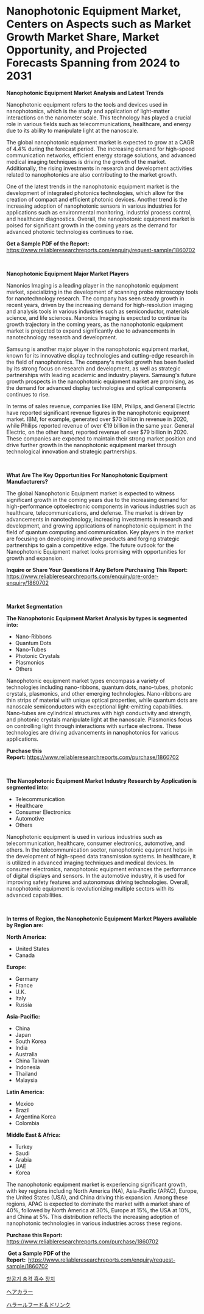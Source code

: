 <p><h1>Nanophotonic Equipment Market, Centers on Aspects such as Market Growth Market Share, Market Opportunity, and Projected Forecasts Spanning from 2024 to 2031</h1></p><p><strong>Nanophotonic Equipment Market Analysis and Latest Trends</strong></p>
<p><p>Nanophotonic equipment refers to the tools and devices used in nanophotonics, which is the study and application of light-matter interactions on the nanometer scale. This technology has played a crucial role in various fields such as telecommunications, healthcare, and energy due to its ability to manipulate light at the nanoscale.</p><p>The global nanophotonic equipment market is expected to grow at a CAGR of 4.4% during the forecast period. The increasing demand for high-speed communication networks, efficient energy storage solutions, and advanced medical imaging techniques is driving the growth of the market. Additionally, the rising investments in research and development activities related to nanophotonics are also contributing to the market growth.</p><p>One of the latest trends in the nanophotonic equipment market is the development of integrated photonics technologies, which allow for the creation of compact and efficient photonic devices. Another trend is the increasing adoption of nanophotonic sensors in various industries for applications such as environmental monitoring, industrial process control, and healthcare diagnostics. Overall, the nanophotonic equipment market is poised for significant growth in the coming years as the demand for advanced photonic technologies continues to rise.</p></p>
<p><strong>Get a Sample PDF of the Report:&nbsp;</strong> <a href="https://www.reliableresearchreports.com/enquiry/request-sample/1860702">https://www.reliableresearchreports.com/enquiry/request-sample/1860702</a></p>
<p>&nbsp;</p>
<p><strong>Nanophotonic Equipment Major Market Players</strong></p>
<p><p>Nanonics Imaging is a leading player in the nanophotonic equipment market, specializing in the development of scanning probe microscopy tools for nanotechnology research. The company has seen steady growth in recent years, driven by the increasing demand for high-resolution imaging and analysis tools in various industries such as semiconductor, materials science, and life sciences. Nanonics Imaging is expected to continue its growth trajectory in the coming years, as the nanophotonic equipment market is projected to expand significantly due to advancements in nanotechnology research and development.</p><p>Samsung is another major player in the nanophotonic equipment market, known for its innovative display technologies and cutting-edge research in the field of nanophotonics. The company's market growth has been fueled by its strong focus on research and development, as well as strategic partnerships with leading academic and industry players. Samsung's future growth prospects in the nanophotonic equipment market are promising, as the demand for advanced display technologies and optical components continues to rise.</p><p>In terms of sales revenue, companies like IBM, Philips, and General Electric have reported significant revenue figures in the nanophotonic equipment market. IBM, for example, generated over $70 billion in revenue in 2020, while Philips reported revenue of over €19 billion in the same year. General Electric, on the other hand, reported revenue of over $79 billion in 2020. These companies are expected to maintain their strong market position and drive further growth in the nanophotonic equipment market through technological innovation and strategic partnerships.</p></p>
<p>&nbsp;</p>
<p><strong>What Are The Key Opportunities For Nanophotonic Equipment Manufacturers?</strong></p>
<p><p>The global Nanophotonic Equipment market is expected to witness significant growth in the coming years due to the increasing demand for high-performance optoelectronic components in various industries such as healthcare, telecommunications, and defense. The market is driven by advancements in nanotechnology, increasing investments in research and development, and growing applications of nanophotonic equipment in the field of quantum computing and communication. Key players in the market are focusing on developing innovative products and forging strategic partnerships to gain a competitive edge. The future outlook for the Nanophotonic Equipment market looks promising with opportunities for growth and expansion.</p></p>
<p><strong>Inquire or Share Your Questions If Any Before Purchasing This Report:</strong> <a href="https://www.reliableresearchreports.com/enquiry/pre-order-enquiry/1860702">https://www.reliableresearchreports.com/enquiry/pre-order-enquiry/1860702</a></p>
<p>&nbsp;</p>
<p><strong>Market Segmentation</strong></p>
<p><strong>The Nanophotonic Equipment Market Analysis by types is segmented into:</strong></p>
<p><ul><li>Nano-Ribbons</li><li>Quantum Dots</li><li>Nano-Tubes</li><li>Photonic Crystals</li><li>Plasmonics</li><li>Others</li></ul></p>
<p><p>Nanophotonic equipment market types encompass a variety of technologies including nano-ribbons, quantum dots, nano-tubes, photonic crystals, plasmonics, and other emerging technologies. Nano-ribbons are thin strips of material with unique optical properties, while quantum dots are nanoscale semiconductors with exceptional light-emitting capabilities. Nano-tubes are cylindrical structures with high conductivity and strength, and photonic crystals manipulate light at the nanoscale. Plasmonics focus on controlling light through interactions with surface electrons. These technologies are driving advancements in nanophotonics for various applications.</p></p>
<p><strong>Purchase this Report:&nbsp;</strong><a href="https://www.reliableresearchreports.com/purchase/1860702">https://www.reliableresearchreports.com/purchase/1860702</a></p>
<p>&nbsp;</p>
<p><strong>The Nanophotonic Equipment Market Industry Research by Application is segmented into:</strong></p>
<p><ul><li>Telecommunication</li><li>Healthcare</li><li>Consumer Electronics</li><li>Automotive</li><li>Others</li></ul></p>
<p><p>Nanophotonic equipment is used in various industries such as telecommunication, healthcare, consumer electronics, automotive, and others. In the telecommunication sector, nanophotonic equipment helps in the development of high-speed data transmission systems. In healthcare, it is utilized in advanced imaging techniques and medical devices. In consumer electronics, nanophotonic equipment enhances the performance of digital displays and sensors. In the automotive industry, it is used for improving safety features and autonomous driving technologies. Overall, nanophotonic equipment is revolutionizing multiple sectors with its advanced capabilities.</p></p>
<p>&nbsp;</p>
<p><strong>In terms of Region, the Nanophotonic Equipment Market Players available by Region are:</strong></p>
<p>
    <p> <strong> North America: </strong>
        <ul>
            <li>United States</li>
            <li>Canada</li>
        </ul>
        </p> 
    <p> <strong> Europe: </strong>
        <ul>
            <li>Germany</li>
            <li>France</li>
            <li>U.K.</li>
            <li>Italy</li>
            <li>Russia</li>
        </ul>
        </p> 
    <p> <strong> Asia-Pacific: </strong>
        <ul>
            <li>China</li>
            <li>Japan</li>
            <li>South Korea</li>
            <li>India</li>
            <li>Australia</li>
            <li>China Taiwan</li>
            <li>Indonesia</li>
            <li>Thailand</li>
            <li>Malaysia</li>
        </ul>
        </p> 
    <p> <strong> Latin America: </strong>
        <ul>
            <li>Mexico</li>
            <li>Brazil</li>
            <li>Argentina Korea</li>
            <li>Colombia</li>
        </ul>
        </p> 
    <p> <strong> Middle East & Africa: </strong>
        <ul>
            <li>Turkey</li>
            <li>Saudi</li>
            <li>Arabia</li>
            <li>UAE</li>
            <li>Korea</li>
        </ul>
    </p>
    </p>
<p><p>The nanophotonic equipment market is experiencing significant growth, with key regions including North America (NA), Asia-Pacific (APAC), Europe, the United States (USA), and China driving this expansion. Among these regions, APAC is expected to dominate the market with a market share of 40%, followed by North America at 30%, Europe at 15%, the USA at 10%, and China at 5%. This distribution reflects the increasing adoption of nanophotonic technologies in various industries across these regions.</p></p>
<p><strong>Purchase this Report: </strong><a href="https://www.reliableresearchreports.com/purchase/1860702">https://www.reliableresearchreports.com/purchase/1860702</a></p>
<p>&nbsp;<strong>Get a Sample PDF of the Report:&nbsp;&nbsp;</strong><a href="https://www.reliableresearchreports.com/enquiry/request-sample/1860702">https://www.reliableresearchreports.com/enquiry/request-sample/1860702</a></p>
<p><strong></strong></p>
<p><p><a href="https://github.com/laholand/Market-Research-Report-List-3/blob/main/83599478062.md">항공기 충격 흡수 장치</a></p><p><a href="https://github.com/zoetazuur/Market-Research-Report-List-1/blob/main/60426338620.md">ヘアカラー</a></p><p><a href="https://github.com/ihabdkwlxs948/Market-Research-Report-List-1/blob/main/79652178621.md">ハラールフード＆ドリンク</a></p></p>
